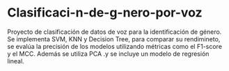 # Clasificaci-n-de-g-nero-por-voz
Proyecto de clasificación de datos de voz para la identificación de género. Se implementa SVM, KNN y Decision Tree, para comparar su rendimineto, se evalúa la precisión de los modelos utilizando métricas como el F1-score y el MCC. Además se utiliza PCA .y se incluye un modelo de regresión lineal.
